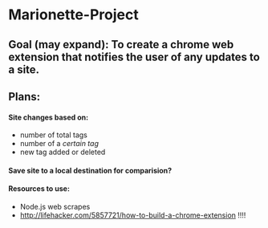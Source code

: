 # Marionette-Project


## Goal (may expand): To create a chrome web extension that notifies the user of any updates to a site.

## Plans:
#### Site changes based on:
- number of total tags
- number of a <i>certain tag</i>
- new tag added or deleted

#### Save site to a local destination for comparision?

#### Resources to use:
- Node.js web scrapes
- http://lifehacker.com/5857721/how-to-build-a-chrome-extension !!!!
